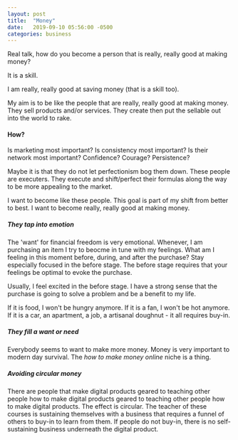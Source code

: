 ```yaml
---
layout: post
title:  "Money"
date:   2019-09-10 05:56:00 -0500
categories: business
---
```

Real talk, how do you become a person that is really, really good at making money?

It is a skill. 

I am really, really good at saving money (that is a skill too).

My aim is to be like the people that are really, really good at making money. They sell products and/or services. They create then put the sellable out into the world to rake.

#### How?
Is marketing most important?
Is consistency most important?
Is their network most important?
Confidence?
Courage?
Persistence?

Maybe it is that they do not let perfectionism bog them down. These people are executers. They execute and shift/perfect their formulas along the way to be more appealing to the market.

I want to become like these people. This goal is part of my shift from better to best. I want to become really, really good at making money.

##### They tap into emotion
The 'want' for financial freedom is very emotional. Whenever, I am purchasing an item I try to beocme in tune with my feelings. What am I feeling in this moment before, during, and after the purchase? Stay especially focused in the before stage. The before stage requires that your feelings be optimal to evoke the purchase.

Usually, I feel excited in the before stage. I have a strong sense that the purchase is going to solve a problem and be a benefit to my life.

If it is food, I won't be hungry anymore.
If it is a fan, I won't be hot anymore.
If it is a car, an apartment, a job, a artisanal doughnut - it all requires buy-in.

##### They fill a want or need
Everybody seems to want to make more money. Money is very important to modern day survival. The *how to make money online* niche is a thing.


##### Avoiding circular money
There are people that make digital products geared to teaching other people how to make digital products geared to teaching other people how to make digital products. The effect is circular. The teacher of these courses is sustaining themselves with a business that requires a funnel of others to buy-in to learn from them. If people do not buy-in, there is no self-sustaining business underneath the digital product.
